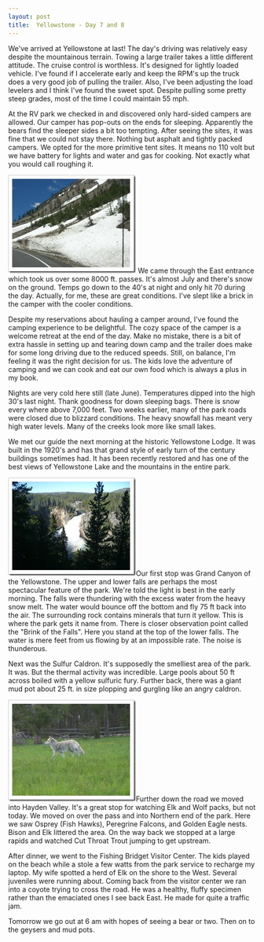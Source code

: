 ```yaml
---
layout: post
title:  Yellowstone - Day 7 and 8
---
```

We've arrived at Yellowstone at last! The day's driving was relatively easy despite the mountainous terrain. Towing a large trailer takes a little different attitude. The cruise control is worthless. It's designed for lightly loaded vehicle. I've found if I accelerate early and keep the RPM's up the truck does a very good job of pulling the trailer. Also, I've been adjusting the load levelers and I think I've found the sweet spot. Despite pulling some pretty steep grades, most of the time I could maintain 55 mph.

At the RV park we checked in and discovered only hard-sided campers are allowed. Our camper has pop-outs on the ends for sleeping. Apparently the bears find the sleeper sides a bit too tempting. After seeing the sites, it was fine that we could not stay there. Nothing but asphalt and tightly packed campers. We opted for the more primitive tent sites. It means no 110 volt but we have battery for lights and water and gas for cooking. Not exactly what you would call roughing it.

[![CIMG1673](/cdn/images/blog/YellowstoneDay7_13564/CIMG1673_thumb.jpg)](/cdn/images/blog/YellowstoneDay7_13564/CIMG1673.jpg) We came through the East entrance which took us over some 8000 ft. passes. It's almost July and there's snow on the ground. Temps go down to the 40's at night and only hit 70 during the day. Actually, for me, these are great conditions. I've slept like a brick in the camper with the cooler conditions.

Despite my reservations about hauling a camper around, I've found the camping experience to be delightful. The cozy space of the camper is a welcome retreat at the end of the day. Make no mistake, there is a bit of extra hassle in setting up and tearing down camp and the trailer does make for some long driving due to the reduced speeds. Still, on balance, I'm feeling it was the right decision for us. The kids love the adventure of camping and we can cook and eat our own food which is always a plus in my book.

Nights are very cold here still (late June). Temperatures dipped into the high 30's last night. Thank goodness for down sleeping bags. There is snow every where above 7,000 feet. Two weeks earlier, many of the park roads were closed due to blizzard conditions. The heavy snowfall has meant very high water levels. Many of the creeks look more like small lakes.

We met our guide the next morning at the historic Yellowstone Lodge. It was built in the 1920's and has that grand style of early turn of the century buildings sometimes had. It has been recently restored and has one of the best views of Yellowstone Lake and the mountains in the entire park. 

[![CIMG1681](/cdn/images/blog/YellowstoneDay7_13564/CIMG1681_thumb.jpg)](/cdn/images/blog/YellowstoneDay7_13564/CIMG1681.jpg)Our first stop was Grand Canyon of the Yellowstone. The upper and lower falls are perhaps the most spectacular feature of the park. We're told the light is best in the early morning. The falls were thundering with the excess water from the heavy snow melt. The water would bounce off the bottom and fly 75 ft back into the air. The surrounding rock contains minerals that turn it yellow. This is where the park gets it name from. There is closer observation point called the "Brink of the Falls". Here you stand at the top of the lower falls. The water is mere feet from us flowing by at an impossible rate. The noise is thunderous.

Next was the Sulfur Caldron. It's supposedly the smelliest area of the park. It was. But the thermal activity was incredible. Large pools about 50 ft across boiled with a yellow sulfuric fury. Further back, there was a giant mud pot about 25 ft. in size plopping and gurgling like an angry caldron.

[![CIMG1722](/cdn/images/blog/YellowstoneDay7_13564/CIMG1722_thumb.jpg)](/cdn/images/blog/YellowstoneDay7_13564/CIMG1722.jpg)Further down the road we moved into Hayden Valley. It's a great stop for watching Elk and Wolf packs, but not today. We moved on over the pass and into Northern end of the park. Here we saw Osprey (Fish Hawks), Peregrine Falcons, and Golden Eagle nests. Bison and Elk littered the area. On the way back we stopped at a large rapids and watched Cut Throat Trout jumping to get upstream.

After dinner, we went to the Fishing Bridget Visitor Center. The kids played on the beach while a stole a few watts from the park service to recharge my laptop. My wife spotted a herd of Elk on the shore to the West. Several juveniles were running about. Coming back from the visitor center we ran into a coyote trying to cross the road. He was a healthy, fluffy specimen rather than the emaciated ones I see back East. He made for quite a traffic jam.

Tomorrow we go out at 6 am with hopes of seeing a bear or two. Then on to the geysers and mud pots.
